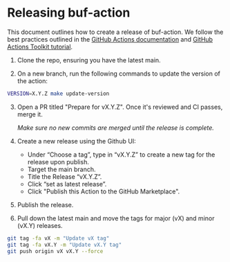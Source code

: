 # Releasing buf-action

This document outlines how to create a release of buf-action.
We follow the best practices outlined in the [GitHub Actions documentation][github-release-docs] and [GitHub Actions Toolkit tutorial][github-release-tutorial].

1. Clone the repo, ensuring you have the latest main.

2. On a new branch, run the following commands to update the version of the action:

```bash
VERSION=X.Y.Z make update-version
```

3. Open a PR titled "Prepare for vX.Y.Z". Once it's reviewed and CI passes, merge it.

    *Make sure no new commits are merged until the release is complete.*

4. Create a new release using the Github UI:
    - Under “Choose a tag”, type in “vX.Y.Z” to create a new tag for the release upon publish.
    - Target the main branch.
    - Title the Release “vX.Y.Z”.
    - Click “set as latest release”.
    - Click "Publish this Action to the GitHub Marketplace".


5. Publish the release.

6. Pull down the latest main and move the tags for major (vX) and minor (vX.Y) releases.

```bash
git tag -fa vX -m "Update vX tag"
git tag -fa vX.Y -m "Update vX.Y tag"
git push origin vX vX.Y --force
```

[github-release-docs]: https://docs.github.com/en/actions/creating-actions/releasing-and-maintaining-actions
[github-release-tutorial]: https://github.com/actions/toolkit/blob/master/docs/action-versioning.md

